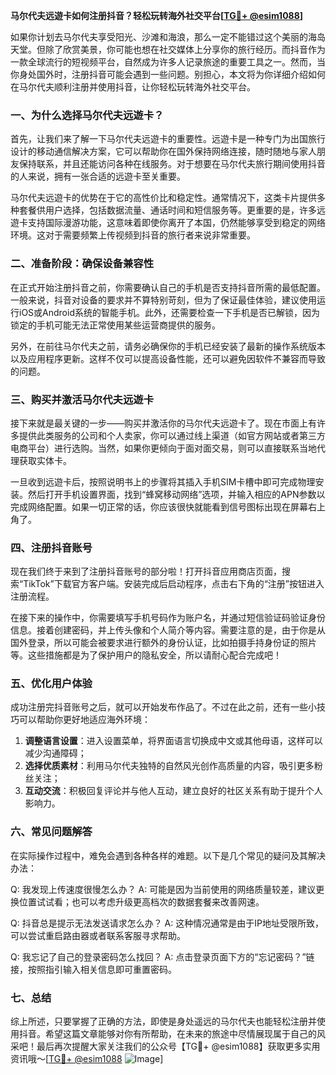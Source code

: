 **马尔代夫远遊卡如何注册抖音？轻松玩转海外社交平台[[TG💪+ @esim1088](https://t.me/s/esim1088)]**

如果你计划去马尔代夫享受阳光、沙滩和海浪，那么一定不能错过这个美丽的海岛天堂。但除了欣赏美景，你可能也想在社交媒体上分享你的旅行经历。而抖音作为一款全球流行的短视频平台，自然成为许多人记录旅途的重要工具之一。然而，当你身处国外时，注册抖音可能会遇到一些问题。别担心，本文将为你详细介绍如何在马尔代夫顺利注册并使用抖音，让你轻松玩转海外社交平台。

### 一、为什么选择马尔代夫远遊卡？

首先，让我们来了解一下马尔代夫远遊卡的重要性。远遊卡是一种专门为出国旅行设计的移动通信解决方案，它可以帮助你在国外保持网络连接，随时随地与家人朋友保持联系，并且还能访问各种在线服务。对于想要在马尔代夫旅行期间使用抖音的人来说，拥有一张合适的远遊卡至关重要。

马尔代夫远遊卡的优势在于它的高性价比和稳定性。通常情况下，这类卡片提供多种套餐供用户选择，包括数据流量、通话时间和短信服务等。更重要的是，许多远遊卡支持国际漫游功能，这意味着即使你离开了本国，仍然能够享受到稳定的网络环境。这对于需要频繁上传视频到抖音的旅行者来说非常重要。

### 二、准备阶段：确保设备兼容性

在正式开始注册抖音之前，你需要确认自己的手机是否支持抖音所需的最低配置。一般来说，抖音对设备的要求并不算特别苛刻，但为了保证最佳体验，建议使用运行iOS或Android系统的智能手机。此外，还需要检查一下手机是否已解锁，因为锁定的手机可能无法正常使用某些运营商提供的服务。

另外，在前往马尔代夫之前，请务必确保你的手机已经安装了最新的操作系统版本以及应用程序更新。这样不仅可以提高设备性能，还可以避免因软件不兼容而导致的问题。

### 三、购买并激活马尔代夫远遊卡

接下来就是最关键的一步——购买并激活你的马尔代夫远遊卡了。现在市面上有许多提供此类服务的公司和个人卖家，你可以通过线上渠道（如官方网站或者第三方电商平台）进行选购。当然，如果你更倾向于面对面交易，则可以直接联系当地代理获取实体卡。

一旦收到远遊卡后，按照说明书上的步骤将其插入手机SIM卡槽中即可完成物理安装。然后打开手机设置界面，找到“蜂窝移动网络”选项，并输入相应的APN参数以完成网络配置。如果一切正常的话，你应该很快就能看到信号图标出现在屏幕右上角了。

### 四、注册抖音账号

现在我们终于来到了注册抖音账号的部分啦！打开抖音应用商店页面，搜索“TikTok”下载官方客户端。安装完成后启动程序，点击右下角的“注册”按钮进入注册流程。

在接下来的操作中，你需要填写手机号码作为账户名，并通过短信验证码验证身份信息。接着创建密码，并上传头像和个人简介等内容。需要注意的是，由于你是从国外登录，所以可能会被要求进行额外的身份认证，比如拍摄手持身份证的照片等。这些措施都是为了保护用户的隐私安全，所以请耐心配合完成吧！

### 五、优化用户体验

成功注册完抖音账号之后，就可以开始发布作品了。不过在此之前，还有一些小技巧可以帮助你更好地适应海外环境：

1. **调整语言设置**：进入设置菜单，将界面语言切换成中文或其他母语，这样可以减少沟通障碍；
2. **选择优质素材**：利用马尔代夫独特的自然风光创作高质量的内容，吸引更多粉丝关注；
3. **互动交流**：积极回复评论并与他人互动，建立良好的社区关系有助于提升个人影响力。

### 六、常见问题解答

在实际操作过程中，难免会遇到各种各样的难题。以下是几个常见的疑问及其解决办法：

Q: 我发现上传速度很慢怎么办？
A: 可能是因为当前使用的网络质量较差，建议更换位置试试看；也可以考虑升级更高档次的数据套餐来改善网速。

Q: 抖音总是提示无法发送请求怎么办？
A: 这种情况通常是由于IP地址受限所致，可以尝试重启路由器或者联系客服寻求帮助。

Q: 我忘记了自己的登录密码怎么找回？
A: 点击登录页面下方的“忘记密码？”链接，按照指引输入相关信息即可重置密码。

### 七、总结

综上所述，只要掌握了正确的方法，即使是身处遥远的马尔代夫也能轻松注册并使用抖音。希望这篇文章能够对你有所帮助，在未来的旅途中尽情展现属于自己的风采吧！最后再次提醒大家关注我们的公众号【TG💪+ @esim1088】获取更多实用资讯哦～[[TG💪+ @esim1088](https://t.me/s/esim1088) ![Image](https://i.postimg.cc/4NQfJmqS/Snipaste-2025-05-13-00-14-12.png)]